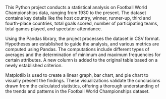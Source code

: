 This Python project conducts a statistical analysis on Football World Championships data, ranging from 1930 to the present. The dataset contains key details like the host country, winner, runner-up, third and fourth-place countries, total goals scored, number of participating teams, total games played, and spectator attendance.

Using the Pandas library, the project processes the dataset in CSV format. Hypotheses are established to guide the analysis, and various metrics are computed using Pandas. The computations include different types of averages and the determination of minimum and maximum frequencies for certain attributes. A new column is added to the original table based on a newly established criterion.

Matplotlib is used to create a linear graph, bar chart, and pie chart to visually present the findings. These visualizations validate the conclusions drawn from the calculated statistics, offering a thorough understanding of the trends and patterns in the Football World Championships dataset.
